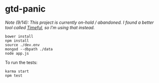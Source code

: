 gtd-panic
=========

*Note (9/14): This project is currently on-hold / abandoned. I found a better tool called [Timeful](http://www.timeful.com/), so I'm using that instead.*

```
bower install
npm install
source ./dev.env
mongod --dbpath ./data
node app.js
```

To run the tests:

```
karma start
npm test
```
